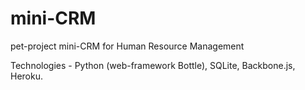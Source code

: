 # mini-CRM

pet-project
mini-CRM for Human Resource Management

Technologies - Python (web-framework Bottle), SQLite, Backbone.js, Heroku.
